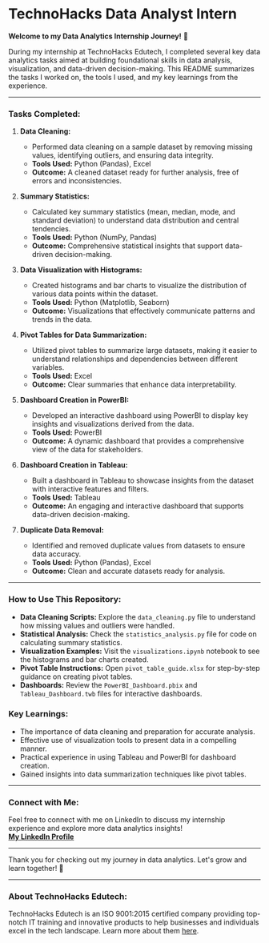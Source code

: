 # TechnoHacks Data Analyst Intern


**Welcome to my Data Analytics Internship Journey!** 🚀

During my internship at TechnoHacks Edutech, I completed several key data analytics tasks aimed at building foundational skills in data analysis, visualization, and data-driven decision-making. This README summarizes the tasks I worked on, the tools I used, and my key learnings from the experience.

---

### **Tasks Completed:**

1. **Data Cleaning:**
   - Performed data cleaning on a sample dataset by removing missing values, identifying outliers, and ensuring data integrity.
   - **Tools Used:** Python (Pandas), Excel
   - **Outcome:** A cleaned dataset ready for further analysis, free of errors and inconsistencies.

2. **Summary Statistics:**
   - Calculated key summary statistics (mean, median, mode, and standard deviation) to understand data distribution and central tendencies.
   - **Tools Used:** Python (NumPy, Pandas)
   - **Outcome:** Comprehensive statistical insights that support data-driven decision-making.

3. **Data Visualization with Histograms:**
   - Created histograms and bar charts to visualize the distribution of various data points within the dataset.
   - **Tools Used:** Python (Matplotlib, Seaborn)
   - **Outcome:** Visualizations that effectively communicate patterns and trends in the data.

4. **Pivot Tables for Data Summarization:**
   - Utilized pivot tables to summarize large datasets, making it easier to understand relationships and dependencies between different variables.
   - **Tools Used:** Excel
   - **Outcome:** Clear summaries that enhance data interpretability.

5. **Dashboard Creation in PowerBI:**
   - Developed an interactive dashboard using PowerBI to display key insights and visualizations derived from the data.
   - **Tools Used:** PowerBI
   - **Outcome:** A dynamic dashboard that provides a comprehensive view of the data for stakeholders.

6. **Dashboard Creation in Tableau:**
   - Built a dashboard in Tableau to showcase insights from the dataset with interactive features and filters.
   - **Tools Used:** Tableau
   - **Outcome:** An engaging and interactive dashboard that supports data-driven decision-making.

7. **Duplicate Data Removal:**
   - Identified and removed duplicate values from datasets to ensure data accuracy.
   - **Tools Used:** Python (Pandas), Excel
   - **Outcome:** Clean and accurate datasets ready for analysis.

---

### **How to Use This Repository:**

- **Data Cleaning Scripts:** Explore the `data_cleaning.py` file to understand how missing values and outliers were handled.
- **Statistical Analysis:** Check the `statistics_analysis.py` file for code on calculating summary statistics.
- **Visualization Examples:** Visit the `visualizations.ipynb` notebook to see the histograms and bar charts created.
- **Pivot Table Instructions:** Open `pivot_table_guide.xlsx` for step-by-step guidance on creating pivot tables.
- **Dashboards:** Review the `PowerBI_Dashboard.pbix` and `Tableau_Dashboard.twb` files for interactive dashboards.
  
### **Key Learnings:**

- The importance of data cleaning and preparation for accurate analysis.
- Effective use of visualization tools to present data in a compelling manner.
- Practical experience in using Tableau and PowerBI for dashboard creation.
- Gained insights into data summarization techniques like pivot tables.

---

### **Connect with Me:**

Feel free to connect with me on LinkedIn to discuss my internship experience and explore more data analytics insights!  
**[My LinkedIn Profile](https://www.linkedin.com/in/prashantsingh896/)**

---

Thank you for checking out my journey in data analytics. Let's grow and learn together! 🌱

---

### **About TechnoHacks Edutech:**

TechnoHacks Edutech is an ISO 9001:2015 certified company providing top-notch IT training and innovative products to help businesses and individuals excel in the tech landscape. Learn more about them [here](http://www.technohacks.co.in).
